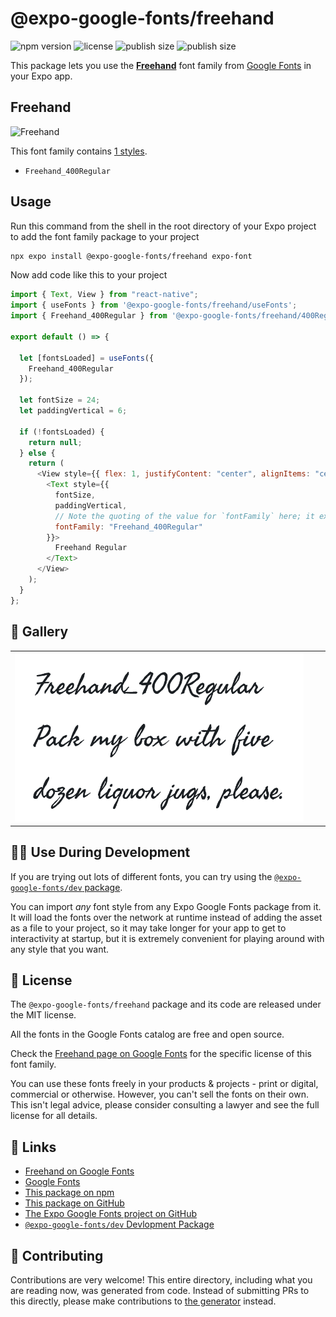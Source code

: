 # @expo-google-fonts/freehand

![npm version](https://flat.badgen.net/npm/v/@expo-google-fonts/freehand)
![license](https://flat.badgen.net/github/license/expo/google-fonts)
![publish size](https://flat.badgen.net/packagephobia/install/@expo-google-fonts/freehand)
![publish size](https://flat.badgen.net/packagephobia/publish/@expo-google-fonts/freehand)

This package lets you use the [**Freehand**](https://fonts.google.com/specimen/Freehand) font family from [Google Fonts](https://fonts.google.com/) in your Expo app.

## Freehand

![Freehand](./font-family.png)

This font family contains [1 styles](#-gallery).

- `Freehand_400Regular`

## Usage

Run this command from the shell in the root directory of your Expo project to add the font family package to your project

```sh
npx expo install @expo-google-fonts/freehand expo-font
```

Now add code like this to your project

```js
import { Text, View } from "react-native";
import { useFonts } from '@expo-google-fonts/freehand/useFonts';
import { Freehand_400Regular } from '@expo-google-fonts/freehand/400Regular';

export default () => {

  let [fontsLoaded] = useFonts({
    Freehand_400Regular
  });

  let fontSize = 24;
  let paddingVertical = 6;

  if (!fontsLoaded) {
    return null;
  } else {
    return (
      <View style={{ flex: 1, justifyContent: "center", alignItems: "center" }}>
        <Text style={{
          fontSize,
          paddingVertical,
          // Note the quoting of the value for `fontFamily` here; it expects a string!
          fontFamily: "Freehand_400Regular"
        }}>
          Freehand Regular
        </Text>
      </View>
    );
  }
};
```

## 🔡 Gallery


||||
|-|-|-|
|![Freehand_400Regular](./400Regular/Freehand_400Regular.ttf.png)||||


## 👩‍💻 Use During Development

If you are trying out lots of different fonts, you can try using the [`@expo-google-fonts/dev` package](https://github.com/expo/google-fonts/tree/master/font-packages/dev#readme).

You can import _any_ font style from any Expo Google Fonts package from it. It will load the fonts over the network at runtime instead of adding the asset as a file to your project, so it may take longer for your app to get to interactivity at startup, but it is extremely convenient for playing around with any style that you want.


## 📖 License

The `@expo-google-fonts/freehand` package and its code are released under the MIT license.

All the fonts in the Google Fonts catalog are free and open source.

Check the [Freehand page on Google Fonts](https://fonts.google.com/specimen/Freehand) for the specific license of this font family.

You can use these fonts freely in your products & projects - print or digital, commercial or otherwise. However, you can't sell the fonts on their own. This isn't legal advice, please consider consulting a lawyer and see the full license for all details.

## 🔗 Links

- [Freehand on Google Fonts](https://fonts.google.com/specimen/Freehand)
- [Google Fonts](https://fonts.google.com/)
- [This package on npm](https://www.npmjs.com/package/@expo-google-fonts/freehand)
- [This package on GitHub](https://github.com/expo/google-fonts/tree/master/font-packages/freehand)
- [The Expo Google Fonts project on GitHub](https://github.com/expo/google-fonts)
- [`@expo-google-fonts/dev` Devlopment Package](https://github.com/expo/google-fonts/tree/master/font-packages/dev)

## 🤝 Contributing

Contributions are very welcome! This entire directory, including what you are reading now, was generated from code. Instead of submitting PRs to this directly, please make contributions to [the generator](https://github.com/expo/google-fonts/tree/master/packages/generator) instead.
